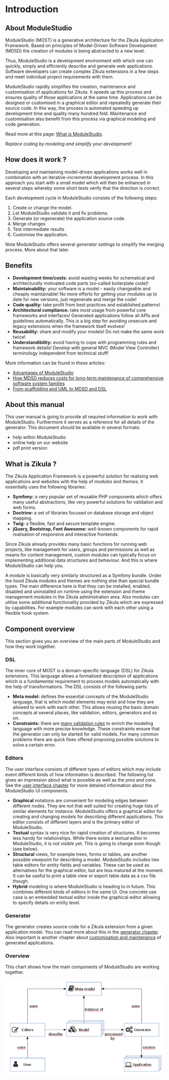 # Introduction

## About ModuleStudio

ModuleStudio (MOST) is a generative architecture for the Zikula Application Framework. Based on principles of Model-Driven Software Development (MDSD) the creation of modules is being abstracted to a new level.

Thus, ModuleStudio is a development environment with which one can quickly, simply and efficiently describe and generate web applications. Software developers can create complex Zikula extensions in a few steps and meet individual project requirements with them.

ModuleStudio rapidly simplifies the creation, maintenance and customisation of applications for Zikula. It speeds up this process and ensures quality of those applications at the same time. Applications can be designed or customised in a graphical editor and repeatedly generate their source code. In this way, the process is automated speeding up development time and quality many hundred fold. Maintenance and customisation also benefit from this process via graphical modeling and code generation. 

Read more at this page: [What is ModuleStudio](http://modulestudio.de/en/product/what-is-modulestudio.html).

*Replace coding by modeling and simplify your development!*

## How does it work ?

Developing and maintaining model-driven applications works well in combination with an iterative-incremental development process. In this approach you start with a small model which will then be enhanced in several steps whereby some short tests verify that the direction is correct.

Each development cycle in ModuleStudio consists of the following steps:

1. Create or change the model.
2. Let ModuleStudio validate it and fix problems.
3. Generate (or regenerate) the application source code.
4. Merge changes
5. Test intermediate results
6. Customise the application.

Note ModuleStudio offers several *generator settings* to simplify the merging process. More about that later.

## Benefits

* **Development time/costs:** avoid wasting weeks for schematical and architecturally motivated code parts (so-called boilerplate code)!
* **Maintainability:** your software is a model - easily changeable and cheaply maintainable! No more efforts for getting your modules up to date for new versions, just regenerate and merge the code!
* **Code quality:** take profit from best practices and established patterns!
* **Architectural compliance:** take most usage from powerful core frameworks and interfaces! Generated applications follow all APIs and guidelines automatically. This is a big step for avoiding unsecure and legacy extensions when the framework itself evolves!
* **Reusability:** share and modify your models! Do not make the same work twice!
* **Understandibility:** avoid having to cope with programming rules and framework details! Develop with general MVC (Model View Controller) terminology independent from technical stuff!

More information can be found in these articles:

* [Advantages of ModuleStudio](http://modulestudio.de/en/product/advantages-of-modulestudio.html)
* [How MDSD reduces costs for long-term maintenance of comprehensive software system families](http://modulestudio.de/en/tutorial/how-mdsd-reduces-costs-for-long-term-maintenance-of-comprehensive-software-system-families.html)
* [From scaffolding and UML to MDSD and DSL](http://modulestudio.de/en/tutorial/from-scaffolding-and-uml-to-mdsd-and-dsl.html)

## About this manual

This user manual is going to provide all required information to work with ModuleStudio. Furthermore it serves as a reference for all details of the generator. This document should be available in several formats:

* help within ModuleStudio
* online help on our website
* pdf print version

## What is Zikula ?

The Zikula Application Framework is a powerful solution for realising web applications and websites with the help of *modules* and *themes*. It essentially uses the following libraries:

* **Symfony:** a very popular set of reusable PHP components which offers many useful abstractions, like very powerful solutions for validation and web forms.
* **Doctrine:** a set of libraries focused on database storage and object mapping.
* **Twig:** a flexible, fast and secure template engine.
* **jQuery, Bootstrap, Font Awesome:** well-known components for rapid realisation of responsive and interactive frontends.

Since Zikula already provides many basic functions for running web projects, like management for users, groups and permissions as well as means for content management, custom modules can typically focus on implementing additional data structures and behaviour. And this is where ModuleStudio can help you.

A module is basically very similarly structured as a Symfony bundle. Under the hood Zikula modules and themes are nothing else than special bundle types. The main difference here is that they can be installed, enabled, disabled and uninstalled on runtime using the extension and theme management modules in the Zikula administration area. Also modules can utilise some additional functionality provided by Zikula which are expressed by capabilities. For example modules can work with each other using a flexible hook system.

## Component overview

This section gives you an overview of the main parts of ModuleStudio and how they work together.

### DSL

The inner core of MOST is a domain-specific language (DSL) for Zikula extensions. This language allows a formalised description of applications which is a fundamental requirement to process models automatically with the help of transformations. The DSL consists of the following parts:

* **Meta model:** defines the essential concepts of the ModuleStudio language, that is which model elements may exist and how they are allowed to work with each other. This allows reusing the basic domain concepts at several places, like validation, editors, generators and so on.
* **Constraints:** there are [many validation rules](40-Validation.md#validation) to enrich the modeling language with more precise knowledge. These constraints ensure that the generator can only be started for valid models. For many common problems there are quick fixes offered proposing possible solutions to solve a certain error.

### Editors

The user interface consists of different types of editors which may include event different kinds of how information is described. The following list gives an impression about what is possible as well as the pros and cons. See the [user interface chapter](30-UserInterface.md#user-interface) for more detailed information about the ModuleStudio UI components.

* **Graphical** notations are convenient for modeling edges between different nodes. They are not that well suited for creating huge lists of similar elements for instance. ModuleStudio offers a graphical editor for creating and changing models for describing different applications. This editor consists of different layers and is the primary editor of ModuleStudio.
* **Textual** syntax is very nice for rapid creation of structures. It becomes less handy for relationships. While there exists a textual editor in ModuleStudio, it is not visible yet. This is going to change soon though (see below).
* **Structural** views, for example trees, forms or tables, are another possible viewpoint for describing a model. ModuleStudio includes two table editors for entity fields and variables. These can be used as alternatives for the graphical editor, but are less matured at the moment. It can be useful to print a table view or export table data as a csv file though.
* **Hybrid** modeling is where ModuleStudio is heading to in future. This combines different kinds of editors in the same UI. One concrete use case is an embedded textual editor inside the graphical editor allowing to specify details on entity level.

### Generator

The generator creates source code for a Zikula extension from a given application model. You can read more about this in the [generator chapter](50-Generator.md#generator). Also important is another chapter about [customisation and maintenance](60-Customisation.md) of generated applications.

### Overview

This chart shows how the main components of ModuleStudio are working together.

![Component overview](images/component_overview.png "Component overview")
